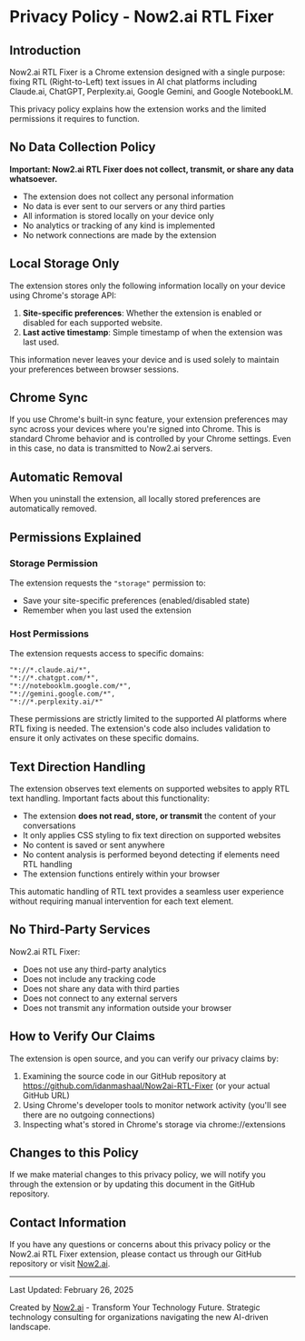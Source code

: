 # Privacy Policy - Now2.ai RTL Fixer

## Introduction

Now2.ai RTL Fixer is a Chrome extension designed with a single purpose: fixing RTL (Right-to-Left) text issues in AI chat platforms including Claude.ai, ChatGPT, Perplexity.ai, Google Gemini, and Google NotebookLM.

This privacy policy explains how the extension works and the limited permissions it requires to function.

## No Data Collection Policy

**Important: Now2.ai RTL Fixer does not collect, transmit, or share any data whatsoever.**

- The extension does not collect any personal information
- No data is ever sent to our servers or any third parties
- All information is stored locally on your device only
- No analytics or tracking of any kind is implemented
- No network connections are made by the extension

## Local Storage Only

The extension stores only the following information locally on your device using Chrome's storage API:

1. **Site-specific preferences**: Whether the extension is enabled or disabled for each supported website.
2. **Last active timestamp**: Simple timestamp of when the extension was last used.

This information never leaves your device and is used solely to maintain your preferences between browser sessions.

## Chrome Sync

If you use Chrome's built-in sync feature, your extension preferences may sync across your devices where you're signed into Chrome. This is standard Chrome behavior and is controlled by your Chrome settings. Even in this case, no data is transmitted to Now2.ai servers.

## Automatic Removal

When you uninstall the extension, all locally stored preferences are automatically removed.

## Permissions Explained

### Storage Permission

The extension requests the `"storage"` permission to:
- Save your site-specific preferences (enabled/disabled state)
- Remember when you last used the extension

### Host Permissions

The extension requests access to specific domains:
```
"*://*.claude.ai/*",
"*://*.chatgpt.com/*",
"*://notebooklm.google.com/*",
"*://gemini.google.com/*",
"*://*.perplexity.ai/*"
```

These permissions are strictly limited to the supported AI platforms where RTL fixing is needed. The extension's code also includes validation to ensure it only activates on these specific domains.

## Text Direction Handling

The extension observes text elements on supported websites to apply RTL text handling. Important facts about this functionality:

- The extension **does not read, store, or transmit** the content of your conversations
- It only applies CSS styling to fix text direction on supported websites
- No content is saved or sent anywhere
- No content analysis is performed beyond detecting if elements need RTL handling
- The extension functions entirely within your browser

This automatic handling of RTL text provides a seamless user experience without requiring manual intervention for each text element.

## No Third-Party Services

Now2.ai RTL Fixer:
- Does not use any third-party analytics
- Does not include any tracking code
- Does not share any data with third parties
- Does not connect to any external servers
- Does not transmit any information outside your browser

## How to Verify Our Claims

The extension is open source, and you can verify our privacy claims by:
1. Examining the source code in our GitHub repository at https://github.com/idanmashaal/Now2ai-RTL-Fixer (or your actual GitHub URL)
2. Using Chrome's developer tools to monitor network activity (you'll see there are no outgoing connections)
3. Inspecting what's stored in Chrome's storage via chrome://extensions

## Changes to this Policy

If we make material changes to this privacy policy, we will notify you through the extension or by updating this document in the GitHub repository.

## Contact Information

If you have any questions or concerns about this privacy policy or the Now2.ai RTL Fixer extension, please contact us through our GitHub repository or visit [Now2.ai](https://now2.ai).

---

Last Updated: February 26, 2025

Created by [Now2.ai](https://now2.ai) - Transform Your Technology Future. Strategic technology consulting for organizations navigating the new AI-driven landscape.
